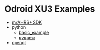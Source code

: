 

# Odroid XU3 Examples

* [myAHRS+ SDK](../common_cpp)
* python
  * [basic_example](../common_python/basic_example)
  * [pygame](../common_python/pygame)
* [opengl](opengles30)
